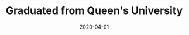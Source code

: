 ---
title: Graduated from Queen's University
eventType: other
date: 2020-04-01
thumbnail: queens-thumb
blurb: Bachelor of Computing Honours in Software Design
---